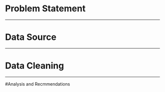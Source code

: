 # Problem Statement



--------

# Data Source



___


# Data Cleaning


_____


#Analysis and Recmmendations
